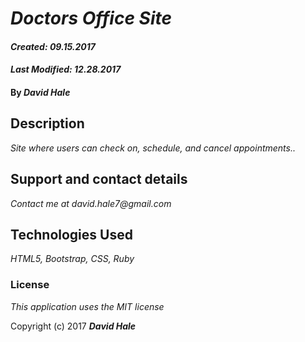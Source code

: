 # _Doctors Office Site_

#### _Created: 09.15.2017_
#### _Last Modified: 12.28.2017_

#### By _**David Hale**_

## Description

_Site where users can check on, schedule, and cancel appointments.._

## Support and contact details

_Contact me at david.hale7@gmail.com_

## Technologies Used

_HTML5, Bootstrap, CSS, Ruby_

### License

*This application uses the MIT license*

Copyright (c) 2017 **_David Hale_**
